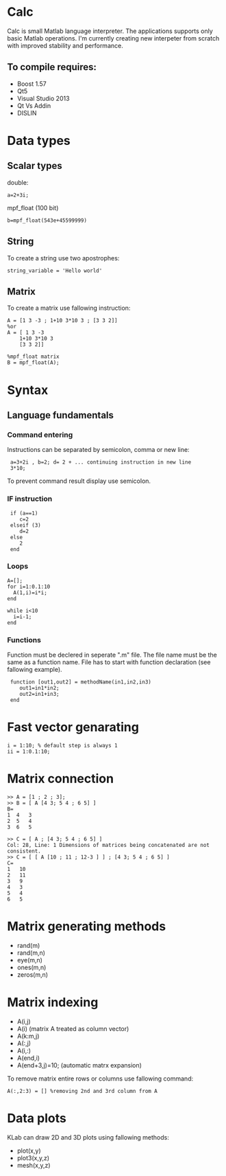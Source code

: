 # Calc
Calc is small Matlab language interpreter. The applications supports only basic Matlab operations.
I'm currently creating new interpeter from scratch with improved stability and performance.

## To compile requires:
- Boost 1.57
- Qt5
- Visual Studio 2013
- Qt Vs Addin
- DISLIN

# Data types
## Scalar types
double:
``` 
a=2+3i;
```
mpf_float (100 bit)
```
b=mpf_float(543e+45599999)
```

## String
To create a string use two apostrophes:
```
string_variable = 'Hello world'
```

## Matrix
To create a matrix use fallowing instruction:
```
A = [1 3 -3 ; 1+10 3*10 3 ; [3 3 2]]
%or
A = [ 1 3 -3
    1+10 3*10 3
    [3 3 2]]

%mpf_float matrix
B = mpf_float(A);
```
# Syntax

## Language fundamentals
### Command entering
Instructions can be separated by semicolon, comma or new line:
```
 a=3+2i , b=2; d= 2 + ... continuing instruction in new line
 3*10;
```
To prevent command result display use semicolon.

### IF instruction

```
 if (a==1)
    c=2
 elseif (3)
    d=2
 else
    2
 end
```
### Loops
```
A=[]; 
for i=1:0.1:10
  A(1,i)=i*i;
end

while i<10
  i=i-1;
end
```
### Functions
Function must be declered in seperate ".m" file. The file name must be the same as a function name. File has to start with function declaration (see fallowing example).
```
 function [out1,out2] = methodName(in1,in2,in3) 
    out1=in1*in2;
    out2=in1+in3;
 end
```
# Fast vector genarating
```
i = 1:10; % default step is always 1
ii = 1:0.1:10;
```

# Matrix connection
```
>> A = [1 ; 2 ; 3];
>> B = [ A [4 3; 5 4 ; 6 5] ]
B=
1  4   3
2  5   4
3  6   5

>> C = [ A ; [4 3; 5 4 ; 6 5] ]
Col: 28, Line: 1 Dimensions of matrices being concatenated are not consistent.
>> C = [ [ A [10 ; 11 ; 12-3 ] ] ; [4 3; 5 4 ; 6 5] ]
C=
1   10
2   11
3   9
4   3
5   4
6   5
```
# Matrix generating methods
- rand(m)
- rand(m,n)
- eye(m,n)
- ones(m,n)
- zeros(m,n)

# Matrix indexing
- A(i,j)
- A(i) (matrix A treated as column vector)
- A(k:m,j)
- A(:,j)
- A(i,:)
- A(end,i)
- A(end+3,j)=10; (automatic matrx expansion)

To remove matrix entire rows or columns use fallowing command:
```
A(:,2:3) = [] %removing 2nd and 3rd column from A
```

# Data plots
KLab can draw 2D and 3D plots using fallowing methods:
- plot(x,y)
- plot3(x,y,z)
- mesh(x,y,z)
